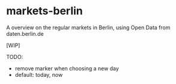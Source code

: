 # markets-berlin
A overview on the regular markets in Berlin, using Open Data from daten.berlin.de 

[WIP]

TODO:
- remove marker when choosing a new day 
- default: today, now

